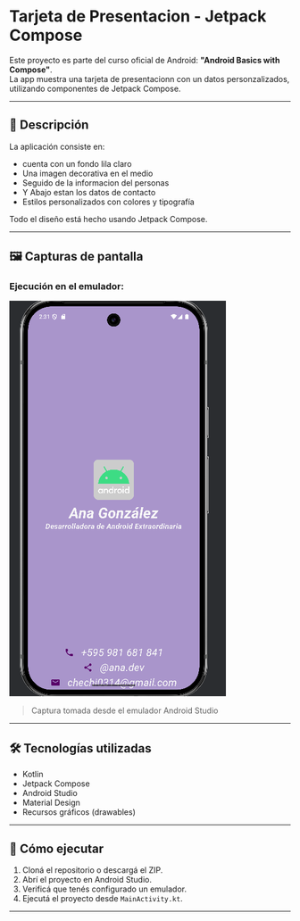 #  Tarjeta de Presentacion - Jetpack Compose

Este proyecto es parte del curso oficial de Android: **"Android Basics with Compose"**.  
La app muestra una tarjeta de presentacionn con un datos personzalizados, utilizando componentes de Jetpack Compose.

---

## 📱 Descripción

La aplicación consiste en:
- cuenta con un fondo lila claro
- Una imagen decorativa en el medio
- Seguido de la informacion del personas
- Y Abajo estan los datos de contacto 
- Estilos personalizados con colores y tipografía

Todo el diseño está hecho usando Jetpack Compose.

---

## 🖼️ Capturas de pantalla

### Ejecución en el emulador:

![Captura de la tarjeta](ejercicio4.png)

> Captura tomada desde el emulador Android Studio

---

## 🛠️ Tecnologías utilizadas

- Kotlin
- Jetpack Compose
- Android Studio
- Material Design
- Recursos gráficos (drawables)

---

## 🚀 Cómo ejecutar

1. Cloná el repositorio o descargá el ZIP.
2. Abrí el proyecto en Android Studio.
3. Verificá que tenés configurado un emulador.
4. Ejecutá el proyecto desde `MainActivity.kt`.

---


